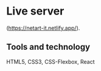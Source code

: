 # Live server

(https://netart-it.netlify.app/).

## Tools and technology

HTML5, CSS3, CSS-Flexbox, React
